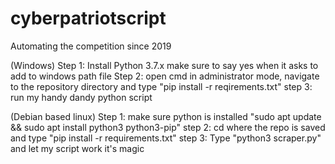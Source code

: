 # cyberpatriotscript
Automating the competition since 2019

(Windows)
Step 1: Install Python 3.7.x make sure to say yes when it asks to add to windows path file
Step 2: open cmd in administrator mode, navigate to the repository directory and type "pip install -r reqirements.txt"
step 3: run my handy dandy python script

(Debian based linux)
Step 1: make sure python is installed "sudo apt update && sudo apt install python3 python3-pip"
step 2: cd where the repo is saved and type "pip install -r requirements.txt"
step 3: Type "python3 scraper.py" and let my script work it's magic
